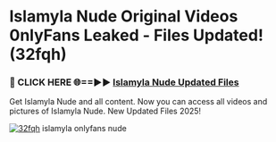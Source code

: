 # Islamyla Nude Original Videos 0nlyFans Leaked - Files Updated! (32fqh)

<h3>🔴 CLICK HERE 🌐==►► <a href="https://tinyurl.com/4mcuefdz" rel="nofollow">Islamyla Nude Updated Files</a></h3>

Get Islamyla Nude and all content. Now you can access all videos and pictures of Islamyla Nude. New Updated Files 2025!

[![32fqh](https://i.imgur.com/StAQSOY.gif)](https://tinyurl.com/4mcuefdz)
islamyla onlyfans nude